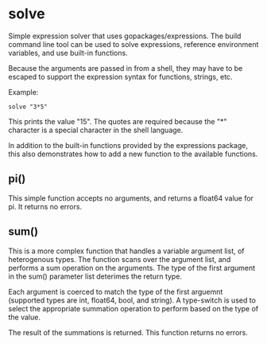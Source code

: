 # solve
Simple expression solver that uses gopackages/expressions. The build command line tool
can be used to solve expressions, reference environment variables, and use built-in functions.

Because the arguments are passed in from a shell, they may have to be escaped to support
the expression syntax for functions, strings, etc.

Example:

    
    solve "3*5"
    
This prints the value "15". The quotes are required because the "*" character is a special
character in the shell language.

In addition to the built-in functions provided by the expressions package, this also demonstrates
how to add a new function to the available functions.

## pi()
This simple function accepts no arguments, and returns a float64 value for pi. It returns no errors.

## sum()
This is a more complex function that handles a variable argument list, of heterogenous types. The
function scans over the argument list, and performs a sum operation on the arguments. The type of the
first argument in the sum() parameter list deterimes the return type.

Each argument is coerced to match the type of the first arguemnt (supported types are int, float64, bool,
and string). A type-switch is used to select the appropriate summation operation to perform based on the
type of the value.

The result of the summations is returned. This function returns no errors.

